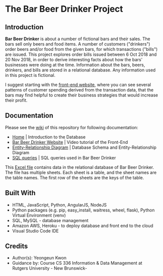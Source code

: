 # The Bar Beer Drinker Project

## Introduction 
**Bar Beer Drinker** is about a number of fictional bars and their sales. The bars sell only beers and food items. A number of customers ("drinkers") order beers and/or food from the given bars, for which transactions ("bills") are issued. This project explores order bills issued between 6 Oct 2018 and 20 Nov 2018, in order to derive interesting facts about how the bars' businesses were doing at the time. Information about the bars, beers, drinkers, and bills are stored in a relational database. Any information used in this project is fictional. 

I suggest starting with the [front-end website](https://warm-temple-15359.herokuapp.com/static/index.html), where you can see several patterns of customer spending derived from the transaction data, that the bars may find helpful to create their business strategies that would increase their profit. 

## Documentation
Please see the [wiki](https://github.com/yeongeunkwon/Database-Bar-Beer-Drinker/wiki) of this repository for following documentation: 
* [Home](https://github.com/yeongeunkwon/Database-Bar-Beer-Drinker/wiki#home) | Introduction to the Database 
* [Bar Beer Drinker Website](https://github.com/yeongeunkwon/Database-Bar-Beer-Drinker/wiki/Bar-Beer-Drinker-Website) | Video tutorial of the Front-End 
* [Entity-Relationship Diagram](https://github.com/yeongeunkwon/Database-Bar-Beer-Drinker/wiki/Entity-Relationship-Diagram) | Database Schema and Entity-Relationship Diagram 
* [SQL queries](https://github.com/yeongeunkwon/Database-Bar-Beer-Drinker/wiki/SQL-queries) | SQL queries used in Bar Beer Drinker 

This [Excel file](https://github.com/yeongeunkwon/Database-Bar-Beer-Drinker/files/4693942/database-instance.xlsx) contains data in the relational database of Bar Beer Drinker. The file has multiple sheets. Each sheet is a table, and the sheet names are the table names. The first row of the sheets are the keys of the table. 

## Built With
* HTML, JavaScript, Python, AngularJS, NodeJS
* Python packages (e.g. pip, easy_install, waitress, wheel, flask), Python Virtual Environment (venv)
* SQL, MySQL - database management
* Amazon AWS, Heroku - to deploy database and front end to the cloud 
* Visual Studio Code IDE

## Credits
- Author(s): Yeongeun Kwon 
- Guidance by: Course CS 336 Information & Data Management at Rutgers University - New Brunswick-
